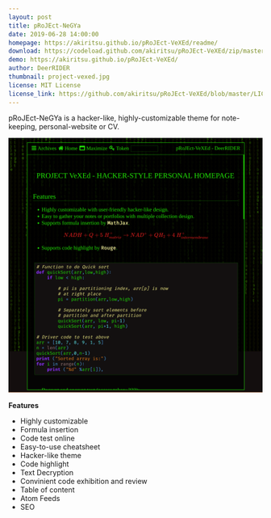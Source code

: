 ```yaml
---
layout: post
title: pRoJEct-NeGYa
date: 2019-06-28 14:00:00
homepage: https://akiritsu.github.io/pRoJEct-VeXEd/readme/
download: https://codeload.github.com/akiritsu/pRoJEct-VeXEd/zip/master
demo: https://akiritsu.github.io/pRoJEct-VeXEd/
author: DeerRIDER
thumbnail: project-vexed.jpg
license: MIT License
license_link: https://github.com/akiritsu/pRoJEct-VeXEd/blob/master/LICENSE
---
```


pRoJEct-NeGYa is a hacker-like, highly-customizable theme for note-keeping, personal-website or CV.

![homepage-project-vexed]({{site.url}}/thumbnails/../../../thumbnails/project-vexed.png)

**Features**

* Highly customizable
* Formula insertion
* Code test online
* Easy-to-use cheatsheet
* Hacker-like theme
* Code highlight
* Text Decryption
* Convinient code exhibition and review
* Table of content
* Atom Feeds
* SEO